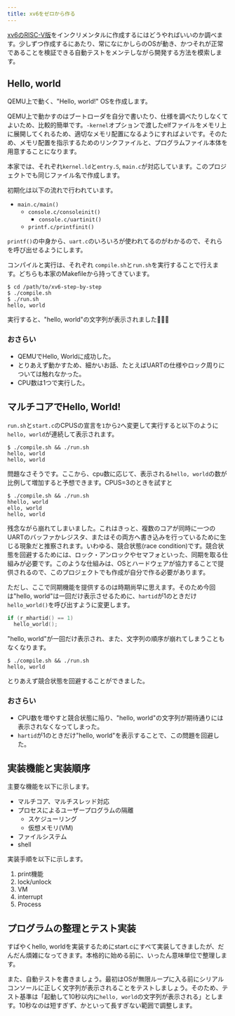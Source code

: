```yaml
---
title: xv6をゼロから作る
---
```


[xv6のRISC-V版](mit-pdos/xv6-riscv)をインクリメンタルに作成するにはどうやればいいのか調べます。少しずつ作成するにあたり、常になにかしらのOSが動き、かつそれが正常であることを検証できる自動テストをメンテしながら開発する方法を模索します。

## Hello, world

QEMU上で動く、"Hello, world!" OSを作成します。

QEMU上で動かすのはブートローダを自分で書いたり、仕様を調べたりしなくてよいため、比較的簡単です。`-kernel`オプションで渡したelfファイルをメモリ上に展開してくれるため、適切なメモリ配置になるようにすればよいです。そのため、メモリ配置を指示するためのリンクファイルと、プログラムファイル本体を用意することになります。

本家では、それぞれ`kernel.ld`と`entry.S`, `main.c`が対応しています。このプロジェクトでも同じファイル名で作成します。

初期化は以下の流れで行われています。

- `main.c/main()`
  - `console.c/consoleinit()`
    - `console.c/uartinit()`
  - `printf.c/printfinit()`

`printf()`の中身から、`uart.c`のいろいろが使われてるのがわかるので、それらを呼び出せるようにします。

コンパイルと実行は、それぞれ `compile.sh`と`run.sh`を実行することで行えます。どちらも本家のMakefileから持ってきています。

```console
$ cd /path/to/xv6-step-by-step
$ ./compile.sh
$ ./run.sh
hello, world
```

実行すると、"hello, world"の文字列が表示されました🎉🎉🎉

### おさらい

- QEMUでHello, Worldに成功した。
- とりあえず動かすため、細かいお話、たとえばUARTの仕様やロック周りについては触れなかった。
- CPU数は1つで実行した。

## マルチコアでHello, World!

`run.sh`と`start.c`のCPUSの宣言を`1`から`2`へ変更して実行すると以下のように`hello, world`が連続して表示されます。

```
$ ./compile.sh && ./run.sh
hello, world
hello, world
```

問題なさそうです。ここから、cpu数に応じて、表示される`hello, world`の数が比例して増加すると予想できます。CPUS=3のときを試すと

```
$ ./compile.sh && ./run.sh
hhello, world
ello, world
hello, world
```

残念ながら崩れてしまいました。これはきっと、複数のコアが同時に一つのUARTのバッファかレジスタ、またはその両方へ書き込みを行っているために生じる現象だと推察されます。いわゆる、競合状態(race condition)です。競合状態を回避するためには、ロック・アンロックやセマフォといった、同期を取る仕組みが必要です。このような仕組みは、OSとハードウェアが協力することで提供されるので、このプロジェクトでも作成が自分で作る必要があります。

ただし、ここで同期機能を提供するのは時期尚早に思えます。そのため今回は"hello, world"は一回だけ表示させるために、`hartid`が1のときだけ`hello_world()`を呼び出すように変更します。

```c
if (r_mhartid() == 1)
  hello_world();
```

"hello, world"が一回だけ表示され、また、文字列の順序が崩れてしまうこともなくなります。

```
$ ./compile.sh && ./run.sh
hello, world
```

とりあえず競合状態を回避することができました。

### おさらい

- CPU数を増やすと競合状態に陥り、"hello, world"の文字列が期待通りには表示されなくなってしまった。
- `hartid`が1のときだけ"hello, world"を表示することで、この問題を回避した。

## 実装機能と実装順序

主要な機能を以下に示します。

- マルチコア、マルチスレッド対応
- プロセスによるユーザープログラムの隔離
  - スケジューリング
  - 仮想メモリ(VM)
- ファイルシステム
- shell

実装手順を以下に示します。

1. print機能
2. lock/unlock
3. VM
4. interrupt
5. Process

## プログラムの整理とテスト実装

すばやくhello, worldを実装するためにstart.cにすべて実装してきましたが、だんだん煩雑になってきます。本格的に始める前に、いったん意味単位で整理します。

また、自動テストを書きましょう。最初はOSが無限ループに入る前にシリアルコンソールに正しく文字列が表示されることをテストしましょう。そのため、テスト基準は「起動して10秒以内に`hello, world`の文字列が表示される」とします。10秒なのは短すぎず、かといって長すぎない範囲で調整します。
